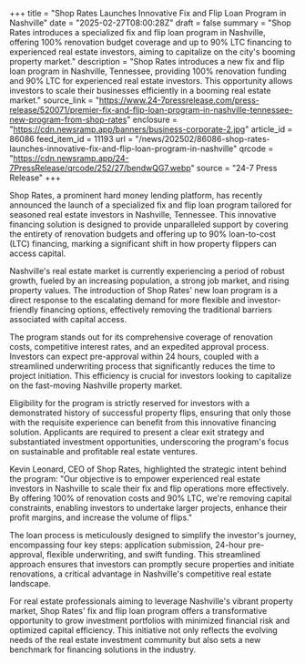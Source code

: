 +++
title = "Shop Rates Launches Innovative Fix and Flip Loan Program in Nashville"
date = "2025-02-27T08:00:28Z"
draft = false
summary = "Shop Rates introduces a specialized fix and flip loan program in Nashville, offering 100% renovation budget coverage and up to 90% LTC financing to experienced real estate investors, aiming to capitalize on the city's booming property market."
description = "Shop Rates introduces a new fix and flip loan program in Nashville, Tennessee, providing 100% renovation funding and 90% LTC for experienced real estate investors. This opportunity allows investors to scale their businesses efficiently in a booming real estate market."
source_link = "https://www.24-7pressrelease.com/press-release/520071/premier-fix-and-flip-loan-program-in-nashville-tennessee-new-program-from-shop-rates"
enclosure = "https://cdn.newsramp.app/banners/business-corporate-2.jpg"
article_id = 86086
feed_item_id = 11193
url = "/news/202502/86086-shop-rates-launches-innovative-fix-and-flip-loan-program-in-nashville"
qrcode = "https://cdn.newsramp.app/24-7PressRelease/qrcode/252/27/bendwQG7.webp"
source = "24-7 Press Release"
+++

<p>Shop Rates, a prominent hard money lending platform, has recently announced the launch of a specialized fix and flip loan program tailored for seasoned real estate investors in Nashville, Tennessee. This innovative financing solution is designed to provide unparalleled support by covering the entirety of renovation budgets and offering up to 90% loan-to-cost (LTC) financing, marking a significant shift in how property flippers can access capital.</p><p>Nashville's real estate market is currently experiencing a period of robust growth, fueled by an increasing population, a strong job market, and rising property values. The introduction of Shop Rates' new loan program is a direct response to the escalating demand for more flexible and investor-friendly financing options, effectively removing the traditional barriers associated with capital access.</p><p>The program stands out for its comprehensive coverage of renovation costs, competitive interest rates, and an expedited approval process. Investors can expect pre-approval within 24 hours, coupled with a streamlined underwriting process that significantly reduces the time to project initiation. This efficiency is crucial for investors looking to capitalize on the fast-moving Nashville property market.</p><p>Eligibility for the program is strictly reserved for investors with a demonstrated history of successful property flips, ensuring that only those with the requisite experience can benefit from this innovative financing solution. Applicants are required to present a clear exit strategy and substantiated investment opportunities, underscoring the program's focus on sustainable and profitable real estate ventures.</p><p>Kevin Leonard, CEO of Shop Rates, highlighted the strategic intent behind the program: "Our objective is to empower experienced real estate investors in Nashville to scale their fix and flip operations more effectively. By offering 100% of renovation costs and 90% LTC, we're removing capital constraints, enabling investors to undertake larger projects, enhance their profit margins, and increase the volume of flips."</p><p>The loan process is meticulously designed to simplify the investor's journey, encompassing four key steps: application submission, 24-hour pre-approval, flexible underwriting, and swift funding. This streamlined approach ensures that investors can promptly secure properties and initiate renovations, a critical advantage in Nashville's competitive real estate landscape.</p><p>For real estate professionals aiming to leverage Nashville's vibrant property market, Shop Rates' fix and flip loan program offers a transformative opportunity to grow investment portfolios with minimized financial risk and optimized capital efficiency. This initiative not only reflects the evolving needs of the real estate investment community but also sets a new benchmark for financing solutions in the industry.</p>